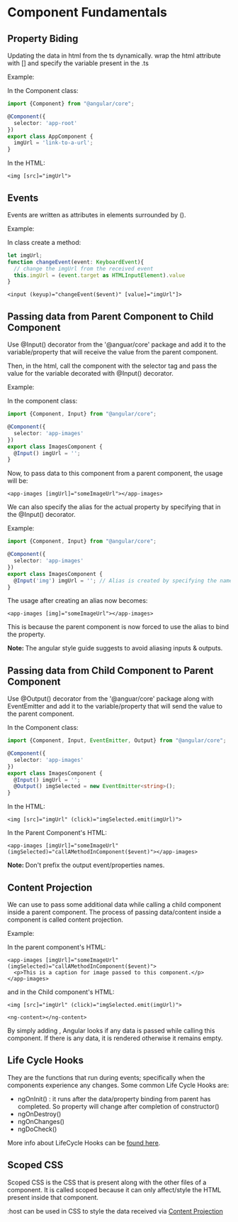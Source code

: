 # Component Fundamentals

## Property Biding

Updating the data in html from the ts dynamically.
wrap the html attribute with [] and specify the variable present in the .ts

Example:

In the Component class:
```typescript
import {Component} from "@angular/core";

@Component({
  selector: 'app-root'
})
export class AppComponent {
  imgUrl = 'link-to-a-url';
}

```
In the HTML:

```angular2html
<img [src]="imgUrl">
```


## Events

Events are written as attributes in elements surrounded by ().

Example:

In class create a method:
```typescript
let imgUrl;
function changeEvent(event: KeyboardEvent){
  // change the imgUrl from the received event  
  this.imgUrl = (event.target as HTMLInputElement).value
}
```
```angular2html
<input (keyup)="changeEvent($event)" [value]="imgUrl"]>
```

## Passing data from Parent Component to Child Component 

Use @Input() decorator from the '@anguar/core' package and add it to the variable/property that will receive the value from the parent component.

Then, in the html, call the component with the selector tag and pass the value for the variable decorated with @Input() decorator.

Example:

In the component class:
```typescript
import {Component, Input} from "@angular/core";

@Component({
  selector: 'app-images'
})
export class ImagesComponent {
  @Input() imgUrl = '';
}
```
Now, to pass data to this component from a parent component, the usage will be:
```angular2html
<app-images [imgUrl]="someImageUrl"></app-images>
```

We can also specify the alias for the actual property by specifying that in the @Input() decorator.

Example:

```typescript
import {Component, Input} from "@angular/core";

@Component({
  selector: 'app-images'
})
export class ImagesComponent {
  @Input('img') imgUrl = ''; // Alias is created by specifying the name as a string parameter in @Input() decorator. 
}
```

The usage after creating an alias now becomes:
```angular2html
<app-images [img]="someImageUrl"></app-images>
```
This is because the parent component is now forced to use the alias to bind the property.

<strong>Note: </strong> The angular style guide suggests to avoid aliasing inputs & outputs.  


## Passing data from Child Component to Parent Component

Use @Output() decorator from the '@anguar/core' package along with EventEmitter and add it to the variable/property that will send the value to the parent component.

In the Component class:
```typescript
import {Component, Input, EventEmitter, Output} from "@angular/core";

@Component({
  selector: 'app-images'
})
export class ImagesComponent {
  @Input() imgUrl = '';
  @Output() imgSelected = new EventEmitter<string>();
}
```
In the HTML:
```angular2html
<img [src]="imgUrl" (click)="imgSelected.emit(imgUrl)">
```

In the Parent Component's HTML:
```angular2html
<app-images [imgUrl]="someImageUrl" (imgSelected)="callAMethodInComponent($event)"></app-images>
```
<strong>Note: </strong> Don't prefix the output event/properties names.


## Content Projection

We can use <ng-content> to pass some additional data while calling a child component inside a parent component.
The process of passing data/content inside a component is called content projection.

Example:

In the parent component's HTML:
```angular2html
<app-images [imgUrl]="someImageUrl" (imgSelected)="callAMethodInComponent($event)">
  <p>This is a caption for image passed to this component.</p>
</app-images>
```
and in the Child component's HTML:
```angular2html
<img [src]="imgUrl" (click)="imgSelected.emit(imgUrl)">

<ng-content></ng-content>
```
By simply adding <ng-content>, Angular looks if any data is passed while calling this component. If there is any data, it is rendered otherwise it remains empty.
 

## Life Cycle Hooks

They are the functions that run during events; specifically when the components experience any changes.
Some common Life Cycle Hooks are:
- ngOnInit() : it runs after the data/property binding from parent has completed. So property will change after completion of constructor()
- ngOnDestroy()
- ngOnChanges()
- ngDoCheck()

More info about LifeCycle Hooks can be [found here](https://angular.io/guide/lifecycle-hooks).


## Scoped CSS

Scoped CSS is the CSS that is present along with the other files of a component.
It is called scoped because it can only affect/style the HTML present inside that component.

:host can be used in CSS to style the data received via [Content Projection](#content-projection)
